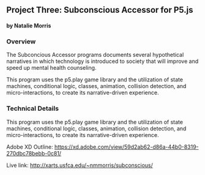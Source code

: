 ## Project Three: Subconscious Accessor for P5.js
#### by Natalie Morris



### Overview

The Subconcious Accessor programs documents several hypothetical narratives in 
which technology is introduced to society that will improve and speed up mental 
health counseling.

This program uses the p5.play game library and the utilization of state machines, 
conditional logic, classes, animation, collision detection, and micro-interactions, 
to create its narrative-driven experience.


### Technical Details

This program uses the p5.play game library and the utilization of state machines, 
conditional logic, classes, animation, collision detection, and micro-interactions, 
to create its narrative-driven experience.

Adobe XD Outline:
https://xd.adobe.com/view/59d2ab62-d86a-44b0-8319-270dbc78bebb-0c81/

Live link:
http://xarts.usfca.edu/~nmmorris/subconscious/